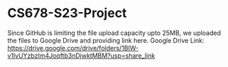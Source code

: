 # CS678-S23-Project
Since GitHub is limiting the file upload capacity upto 25MB, we uploaded the files to Google Drive and providing link here.
Google Drive Link: https://drive.google.com/drive/folders/1BIW-v1lvUYzbzIm4Joqftb3nDjwktMBM?usp=share_link
